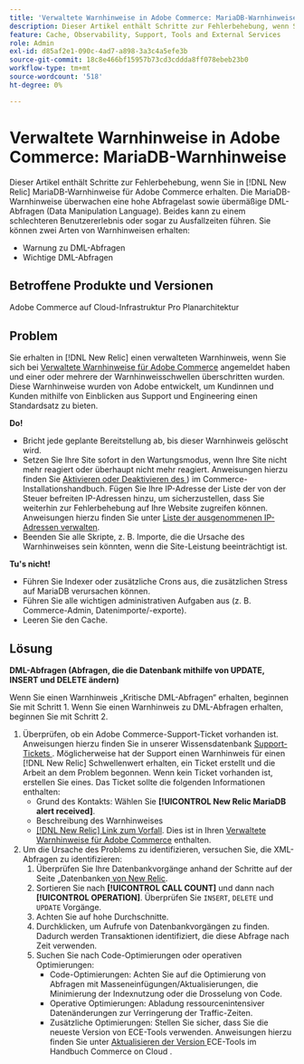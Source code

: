 ```yaml
---
title: 'Verwaltete Warnhinweise in Adobe Commerce: MariaDB-Warnhinweise'
description: Dieser Artikel enthält Schritte zur Fehlerbehebung, wenn Sie MariaDB-Warnhinweise für Adobe Commerce in [!DNL New Relic] erhalten. Die MariaDB-Warnhinweise überwachen eine hohe Abfragelast sowie übermäßige DML-Abfragen (Data Manipulation Language). Beides kann zu einem schlechteren Benutzererlebnis oder sogar zu Ausfallzeiten führen. Sie können zwei Arten von Warnhinweisen erhalten.
feature: Cache, Observability, Support, Tools and External Services
role: Admin
exl-id: d85af2e1-090c-4ad7-a898-3a3c4a5efe3b
source-git-commit: 18c8e466bf15957b73cd3cddda8ff078ebeb23b0
workflow-type: tm+mt
source-wordcount: '518'
ht-degree: 0%

---
```


# Verwaltete Warnhinweise in Adobe Commerce: MariaDB-Warnhinweise

Dieser Artikel enthält Schritte zur Fehlerbehebung, wenn Sie in [!DNL New Relic] MariaDB-Warnhinweise für Adobe Commerce erhalten. Die MariaDB-Warnhinweise überwachen eine hohe Abfragelast sowie übermäßige DML-Abfragen (Data Manipulation Language). Beides kann zu einem schlechteren Benutzererlebnis oder sogar zu Ausfallzeiten führen. Sie können zwei Arten von Warnhinweisen erhalten:

* Warnung zu DML-Abfragen
* Wichtige DML-Abfragen

## Betroffene Produkte und Versionen

Adobe Commerce auf Cloud-Infrastruktur Pro Planarchitektur

## Problem

Sie erhalten in [!DNL New Relic] einen verwalteten Warnhinweis, wenn Sie sich bei [Verwaltete Warnhinweise für Adobe Commerce](managed-alerts-for-magento-commerce.md) angemeldet haben und einer oder mehrere der Warnhinweisschwellen überschritten wurden. Diese Warnhinweise wurden von Adobe entwickelt, um Kundinnen und Kunden mithilfe von Einblicken aus Support und Engineering einen Standardsatz zu bieten.

**Do!**

* Bricht jede geplante Bereitstellung ab, bis dieser Warnhinweis gelöscht wird.
* Setzen Sie Ihre Site sofort in den Wartungsmodus, wenn Ihre Site nicht mehr reagiert oder überhaupt nicht mehr reagiert. Anweisungen hierzu finden Sie [Aktivieren oder Deaktivieren des ](https://experienceleague.adobe.com/de/docs/commerce-operations/installation-guide/tutorials/maintenance-mode)) im Commerce-Installationshandbuch. Fügen Sie Ihre IP-Adresse der Liste der von der Steuer befreiten IP-Adressen hinzu, um sicherzustellen, dass Sie weiterhin zur Fehlerbehebung auf Ihre Website zugreifen können. Anweisungen hierzu finden Sie unter [Liste der ausgenommenen IP-Adressen verwalten](https://experienceleague.adobe.com/de/docs/commerce-operations/installation-guide/tutorials/maintenance-mode#maintain-the-list-of-exempt-ip-addresses).
* Beenden Sie alle Skripte, z. B. Importe, die die Ursache des Warnhinweises sein könnten, wenn die Site-Leistung beeinträchtigt ist.

**Tu&#39;s nicht!**

* Führen Sie Indexer oder zusätzliche Crons aus, die zusätzlichen Stress auf MariaDB verursachen können.
* Führen Sie alle wichtigen administrativen Aufgaben aus (z. B. Commerce-Admin, Datenimporte/-exporte).
* Leeren Sie den Cache.

## Lösung

**DML-Abfragen (Abfragen, die die Datenbank mithilfe von UPDATE, INSERT und DELETE ändern)**

Wenn Sie einen Warnhinweis „Kritische DML-Abfragen“ erhalten, beginnen Sie mit Schritt 1. Wenn Sie einen Warnhinweis zu DML-Abfragen erhalten, beginnen Sie mit Schritt 2.

1. Überprüfen, ob ein Adobe Commerce-Support-Ticket vorhanden ist. Anweisungen hierzu finden Sie in unserer Wissensdatenbank [Support-Tickets ](https://experienceleague.adobe.com/de/docs/commerce-knowledge-base/kb/help-center-guide/magento-help-center-user-guide#track-support-case). Möglicherweise hat der Support einen Warnhinweis für einen [!DNL New Relic] Schwellenwert erhalten, ein Ticket erstellt und die Arbeit an dem Problem begonnen. Wenn kein Ticket vorhanden ist, erstellen Sie eines. Das Ticket sollte die folgenden Informationen enthalten:
   * Grund des Kontakts: Wählen Sie **[!UICONTROL New Relic MariaDB alert received]**.
   * Beschreibung des Warnhinweises
   * [[!DNL New Relic] Link zum Vorfall](https://docs.newrelic.com/docs/alerts-applied-intelligence/new-relic-alerts/alert-incidents/view-violation-event-details-incidents). Dies ist in Ihren [Verwaltete Warnhinweise für Adobe Commerce](managed-alerts-for-magento-commerce.md) enthalten.
1. Um die Ursache des Problems zu identifizieren, versuchen Sie, die XML-Abfragen zu identifizieren:
   1. Überprüfen Sie Ihre Datenbankvorgänge anhand der Schritte auf der Seite „Datenbanken[ von New Relic](https://docs.newrelic.com/docs/apm/apm-ui-pages/monitoring/databases-page-view-operations-throughput-response-time).
   1. Sortieren Sie nach **[!UICONTROL CALL COUNT]** und dann nach **[!UICONTROL OPERATION]**. Überprüfen Sie `INSERT`, `DELETE` und `UPDATE` Vorgänge.
   1. Achten Sie auf hohe Durchschnitte.
   1. Durchklicken, um Aufrufe von Datenbankvorgängen zu finden. Dadurch werden Transaktionen identifiziert, die diese Abfrage nach Zeit verwenden.
   1. Suchen Sie nach Code-Optimierungen oder operativen Optimierungen:
      * Code-Optimierungen: Achten Sie auf die Optimierung von Abfragen mit Masseneinfügungen/Aktualisierungen, die Minimierung der Indexnutzung oder die Drosselung von Code.
      * Operative Optimierungen: Abladung ressourcenintensiver Datenänderungen zur Verringerung der Traffic-Zeiten.
      * Zusätzliche Optimierungen: Stellen Sie sicher, dass Sie die neueste Version von ECE-Tools verwenden. Anweisungen hierzu finden Sie unter [Aktualisieren der Version ](https://experienceleague.adobe.com/de/docs/commerce-on-cloud/user-guide/dev-tools/ece-tools/update-package) ECE-Tools im Handbuch Commerce on Cloud .
